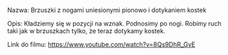 Nazwa:
Brzuszki z nogami uniesionymi pionowo i dotykaniem kostek

Opis:
Kładziemy się w pozycji na wznak. Podnosimy po nogi. Robimy ruch taki jak w brzuszkach tylko, że teraz dotykamy kostek.

Link do filmu:
https://www.youtube.com/watch?v=8Qs9DhR_GvE
